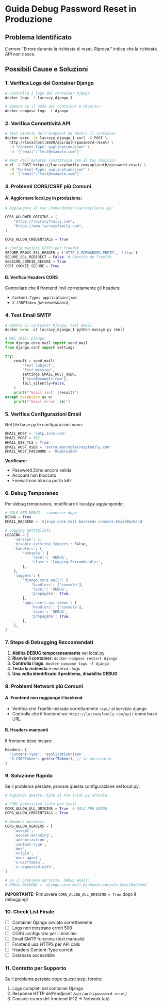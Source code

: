 # Guida Debug Password Reset in Produzione

## Problema Identificato
L'errore "Errore durante la richiesta di reset. Riprova." indica che la richiesta API non riesce.

## Possibili Cause e Soluzioni

### 1. Verifica Logs del Container Django
```bash
# Controlla i logs del container Django
docker logs -f lacrazy_django_1

# Oppure se il nome del container è diverso:
docker-compose logs -f django
```

### 2. Verifica Connettività API
```bash
# Test diretto dell'endpoint da dentro il container
docker exec -it lacrazy_django_1 curl -X POST \
  http://localhost:8000/api/auth/password-reset/ \
  -H "Content-Type: application/json" \
  -d '{"email":"test@example.com"}'

# Test dall'esterno (sostituire con il tuo dominio)
curl -X POST https://lacrazyfamily.com/api/auth/password-reset/ \
  -H "Content-Type: application/json" \
  -d '{"email":"test@example.com"}'
```

### 3. Problemi CORS/CSRF più Comuni

#### A. Aggiornare local.py in produzione:
```python
# Aggiungere al tuo /home/docker/lacrazy/local.py:

CORS_ALLOWED_ORIGINS = [
    "https://lacrazyfamily.com",
    "https://www.lacrazyfamily.com",
]

CORS_ALLOW_CREDENTIALS = True

# Configurazioni HTTPS per Traefik
SECURE_PROXY_SSL_HEADER = ('HTTP_X_FORWARDED_PROTO', 'https')
SECURE_SSL_REDIRECT = False  # Gestito da Traefik
SESSION_COOKIE_SECURE = True
CSRF_COOKIE_SECURE = True
```

#### B. Verifica Headers CORS
Controllare che il frontend invii correttamente gli headers:
- `Content-Type: application/json`
- `X-CSRFToken` (se necessario)

### 4. Test Email SMTP
```python
# Dentro il container Django, test email:
docker exec -it lacrazy_django_1 python manage.py shell

# Nel shell Django:
from django.core.mail import send_mail
from django.conf import settings

try:
    result = send_mail(
        'Test Subject',
        'Test message',
        settings.EMAIL_HOST_USER,
        ['test@example.com'],
        fail_silently=False,
    )
    print(f"Email sent: {result}")
except Exception as e:
    print(f"Email error: {e}")
```

### 5. Verifica Configurazioni Email
Nel file base.py le configurazioni sono:
```python
EMAIL_HOST = 'smtp.zoho.com'
EMAIL_PORT = 587
EMAIL_USE_TLS = True
EMAIL_HOST_USER = 'serra.marco@lacrazyfamily.com'
EMAIL_HOST_PASSWORD = 'Mumble100%'
```

**Verificare:**
- Password Zoho ancora valida
- Account non bloccato
- Firewall non blocca porta 587

### 6. Debug Temporaneo

Per debug temporaneo, modificare il local.py aggiungendo:

```python
# SOLO PER DEBUG - rimuovere dopo
DEBUG = True
EMAIL_BACKEND = 'django.core.mail.backends.console.EmailBackend'

# Logging dettagliato
LOGGING = {
    'version': 1,
    'disable_existing_loggers': False,
    'handlers': {
        'console': {
            'level': 'DEBUG',
            'class': 'logging.StreamHandler',
        },
    },
    'loggers': {
        'django.core.mail': {
            'handlers': ['console'],
            'level': 'DEBUG',
            'propagate': True,
        },
        'apps.users.api.views': {
            'handlers': ['console'],
            'level': 'DEBUG',
            'propagate': True,
        },
    },
}
```

### 7. Steps di Debugging Raccomandati

1. **Abilita DEBUG temporaneamente** nel local.py
2. **Riavvia il container:** `docker-compose restart django`
3. **Controlla i logs:** `docker-compose logs -f django`
4. **Testa la richiesta** e osserva i logs
5. **Una volta identificato il problema, disabilita DEBUG**

### 8. Problemi Network più Comuni

#### A. Frontend non raggiunge il backend
- Verifica che Traefik instrada correttamente `/api/` al servizio django
- Controlla che il frontend usi `https://lacrazyfamily.com/api/` come base URL

#### B. Headers mancanti
Il frontend deve inviare:
```javascript
headers: {
  'Content-Type': 'application/json',
  'X-CSRFToken': getCsrfToken(), // se necessario
}
```

### 9. Soluzione Rapida

Se il problema persiste, provare questa configurazione nel local.py:

```python
# Aggiungi queste righe al tuo local.py attuale:

# CORS permissivo (solo per test)
CORS_ALLOW_ALL_ORIGINS = True  # SOLO PER DEBUG
CORS_ALLOW_CREDENTIALS = True

# Headers permessi
CORS_ALLOW_HEADERS = [
    'accept',
    'accept-encoding',
    'authorization',
    'content-type',
    'dnt',
    'origin',
    'user-agent',
    'x-csrftoken',
    'x-requested-with',
]

# Se il problema persiste, debug email:
# EMAIL_BACKEND = 'django.core.mail.backends.console.EmailBackend'
```

**IMPORTANTE:** Rimuovere `CORS_ALLOW_ALL_ORIGINS = True` dopo il debugging!

### 10. Check List Finale

- [ ] Container Django avviato correttamente
- [ ] Logs non mostrano errori 500
- [ ] CORS configurato per il dominio
- [ ] Email SMTP funziona (test manuale)
- [ ] Frontend usa HTTPS per API calls
- [ ] Headers Content-Type corretti
- [ ] Database accessibile

### 11. Contatto per Supporto

Se il problema persiste dopo questi step, fornire:
1. Logs completi del container Django
2. Response HTTP dell'endpoint `/api/auth/password-reset/`
3. Console errors del frontend (F12 → Network tab)